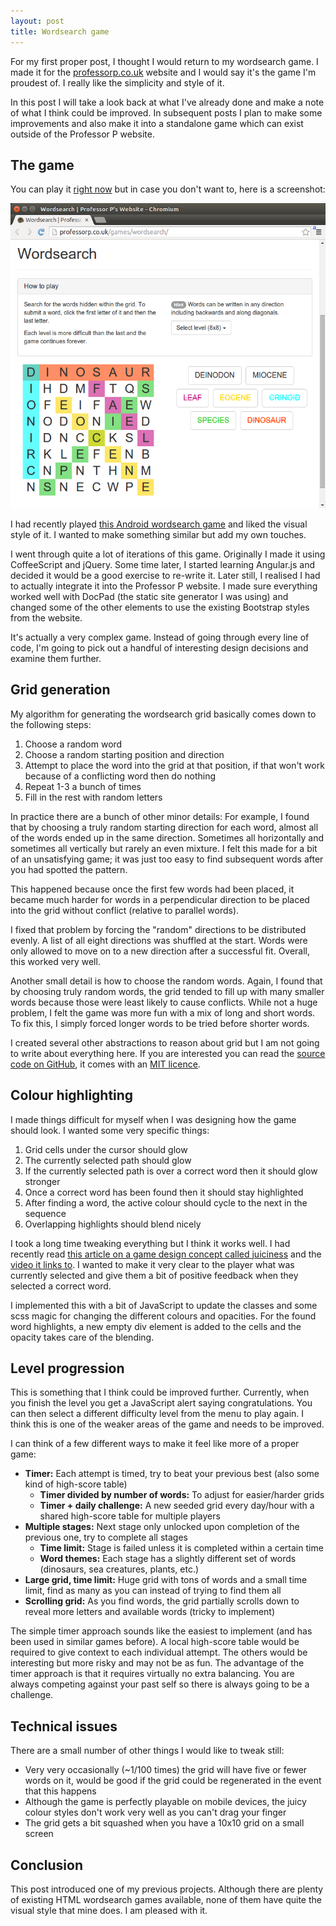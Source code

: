```yaml
---
layout: post
title: Wordsearch game
---
```


For my first proper post, I thought I would return to my wordsearch game. I made it for the [professorp.co.uk](http://professorp.co.uk/games/wordsearch/) website and I would say it's the game I'm proudest of. I really like the simplicity and style of it. 

In this post I will take a look back at what I've already done and make a note of what I think could be improved. In subsequent posts I plan to make some improvements and also make it into a standalone game which can exist outside of the Professor P website. 


## The game

You can play it [right now](http://professorp.co.uk/games/wordsearch/) but in case you don't want to, here is a screenshot:

![Screenshot of the wordsearch game](/images/2014-08-04/wordsearch-screenshot.png)

I had recently played [this Android wordsearch game](https://play.google.com/store/apps/details?I'd=com.melimots.WordSearch&hl=en) and liked the visual style of it. I wanted to make something similar but add my own touches. 

I went through quite a lot of iterations of this game. Originally I made it using CoffeeScript and jQuery. Some time later, I started learning Angular.js and decided it would be a good exercise to re-write it. Later still, I realised I had to actually integrate it into the Professor P website. I made sure everything worked well with DocPad (the static site generator I was using) and changed some of the other elements to use the existing Bootstrap styles from the website.

It's actually a very complex game. Instead of going through every line of code, I'm going to pick out a handful of interesting design decisions and examine them further. 

## Grid generation

My algorithm for generating the wordsearch grid basically comes down to the following steps:

1. Choose a random word
2. Choose a random starting position and direction
3. Attempt to place the word into the grid at that position, if that won't work because of a conflicting word then do nothing
4. Repeat 1-3 a bunch of times
5. Fill in the rest with random letters

In practice there are a bunch of other minor details: For example, I found that by choosing a truly random starting direction for each word, almost all of the words ended up in the same direction. Sometimes all horizontally and sometimes all vertically but rarely an even mixture. I felt this made for a bit of an unsatisfying game; it was just too easy to find subsequent words after you had spotted the pattern. 

This happened because once the first few words had been placed, it became much harder for words in a perpendicular direction to be placed into the grid without conflict (relative to parallel words).

I fixed that problem by forcing the "random" directions to be distributed evenly. A list of all eight directions was shuffled at the start. Words were only allowed to move on to a new direction after a successful fit. Overall, this worked very well.

Another small detail is how to choose the random words. Again, I found that by choosing truly random words, the grid tended to fill up with many smaller words because those were least likely to cause conflicts. While not a huge problem, I felt the game was more fun with a mix of long and short words. To fix this, I simply forced longer words to be tried before shorter words. 

I created several other abstractions to reason about grid but I am not going to write about everything here. If you are interested you can read the [source code on GitHub](https://github.com/davidxmoody/professorp.co.uk/tree/master/src/documents/games/wordsearch), it comes with an [MIT licence](https://github.com/davidxmoody/professorp.co.uk/blob/master/LICENCE.md).

## Colour highlighting

I made things difficult for myself when I was designing how the game should look. I wanted some very specific things:

1. Grid cells under the cursor should glow
2. The currently selected path should glow
3. If the currently selected path is over a correct word then it should glow stronger
4. Once a correct word has been found then it should stay highlighted
5. After finding a word, the active colour should cycle to the next in the sequence
6. Overlapping highlights should blend nicely

I took a long time tweaking everything but I think it works well. I had recently read [this article on a game design concept called juiciness](http://codeincomplete.com/posts/2013/12/11/javascript_game_foundations_juiciness/) and the [video it links to](https://www.youtube.com/watch?v=Fy0aCDmgnxg). I wanted to make it very clear to the player what was currently selected and give them a bit of positive feedback when they selected a correct word.

I implemented this with a bit of JavaScript to update the classes and some scss magic for changing the different colours and opacities. For the found word highlights, a new empty div element is added to the cells and the opacity takes care of the blending. 

## Level progression

This is something that I think could be improved further. Currently, when you finish the level you get a JavaScript alert saying congratulations. You can then select a different difficulty level from the menu to play again. I think this is one of the weaker areas of the game and needs to be improved. 

I can think of a few different ways to make it feel like more of a proper game:

- **Timer:** Each attempt is timed, try to beat your previous best (also some kind of high-score table)
    - **Timer divided by number of words:** To adjust for easier/harder grids
    - **Timer + daily challenge:** A new seeded grid every day/hour with a shared high-score table for multiple players
- **Multiple stages:** Next stage only unlocked upon completion of the previous one, try to complete all stages
    - **Time limit:** Stage is failed unless it is completed within a certain time
    - **Word themes:** Each stage has a slightly different set of words (dinosaurs, sea creatures, plants, etc.)
- **Large grid, time limit:** Huge grid with tons of words and a small time limit, find as many as you can instead of trying to find them all
- **Scrolling grid:** As you find words, the grid partially scrolls down to reveal more letters and available words (tricky to implement)

The simple timer approach sounds like the easiest to implement (and has been used in similar games before). A local high-score table would be required to give context to each individual attempt. The others would be interesting but more risky and may not be as fun. The advantage of the timer approach is that it requires virtually no extra balancing. You are always competing against your past self so there is always going to be a challenge. 

## Technical issues

There are a small number of other things I would like to tweak still:

- Very very occasionally (~1/100 times) the grid will have five or fewer words on it, would be good if the grid could be regenerated in the event that this happens
- Although the game is perfectly playable on mobile devices, the juicy colour styles don't work very well as you can't drag your finger
- The grid gets a bit squashed when you have a 10x10 grid on a small screen

## Conclusion

This post introduced one of my previous projects. Although there are plenty of existing HTML wordsearch games available, none of them have quite the visual style that mine does. I am pleased with it. 
